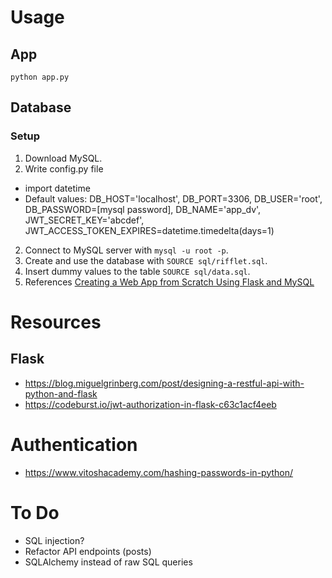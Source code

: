 # Usage

## App

`python app.py`

## Database

### Setup

1. Download MySQL.
2. Write config.py file
* import datetime
* Default values: DB_HOST='localhost', DB_PORT=3306, DB_USER='root', DB_PASSWORD=[mysql password],
DB_NAME='app_dv', JWT_SECRET_KEY='abcdef', JWT_ACCESS_TOKEN_EXPIRES=datetime.timedelta(days=1)
2. Connect to MySQL server with `mysql -u root -p`.
3. Create and use the database with `SOURCE sql/rifflet.sql`.
4. Insert dummy values to the table `SOURCE sql/data.sql`.
5. References
[Creating a Web App from Scratch Using Flask and MySQL](https://code.tutsplus.com/tutorials/creating-a-web-app-from-scratch-using-python-flask-and-mysql--cms-22972)

# Resources

## Flask

* https://blog.miguelgrinberg.com/post/designing-a-restful-api-with-python-and-flask
* https://codeburst.io/jwt-authorization-in-flask-c63c1acf4eeb

# Authentication

* https://www.vitoshacademy.com/hashing-passwords-in-python/

# To Do

* SQL injection?
* Refactor API endpoints (posts)
* SQLAlchemy instead of raw SQL queries
